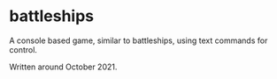 # battleships
A console based game, similar to battleships, using text commands for control.

Written around October 2021.
